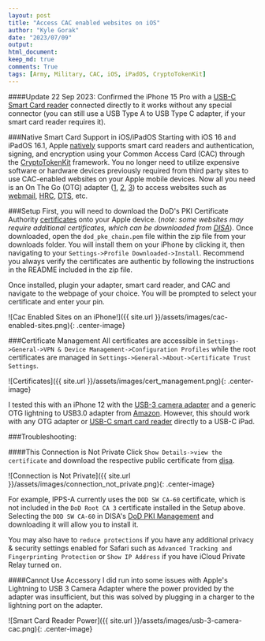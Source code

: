 ```yaml
---
layout: post
title: "Access CAC enabled websites on iOS"
author: "Kyle Gorak"
date: "2023/07/09"
output:
html_document:
keep_md: true
comments: True
tags: [Army, Military, CAC, iOS, iPadOS, CryptoTokenKit]
---
```

####Update 22 Sep 2023:
Confirmed the iPhone 15 Pro with a
[USB-C Smart Card reader](https://www.amazon.com/Identiv-SCR3310v2-0-Smart-Card-Reader/dp/B07VVSY96H/)
connected directly to it works without any special connector (you can still use a
USB Type A to USB Type C adapter, if your smart card reader requires it).

###Native Smart Card Support in iOS/iPadOS
Starting with iOS 16 and iPadOS 16.1, Apple
[natively](https://support.apple.com/guide/deployment/use-a-smart-card-on-iphone-and-ipad-dep8b8c8927a/web)
supports smart card readers and authentication, signing, and encryption using your Common Access Card (CAC) through the
[CryptoTokenKit](https://developer.apple.com/documentation/cryptotokenkit) framework.
You no longer need to utilize expensive software or hardware devices previously required from third party
sites to use CAC-enabled websites on your Apple mobile devices. Now all you need is an On The Go (OTG) adapter
([1](https://www.apple.com/shop/product/MD821AM/A/lightning-to-usb-camera-adapter),
[2](https://www.apple.com/shop/product/MK0W2AM/A/lightning-to-usb-3-camera-adapter),
[3](https://www.amazon.com/apple-lightning-usb-camera-adapter/s?k=apple+lightning+to+usb+otg+adapter))
to access websites such as [webmail](https://webmail.apps.mil/mail/), [HRC](https://www.hrc.army.mil/),
[DTS](https://www.defensetravel.osd.mil/), etc.

###Setup
First, you will need to download the DoD's PKI Certificate Authority
[certificates](https://public.cyber.mil/announcement/new-dod-pki-cas-released/) onto your Apple device.
(*note: some websites may require additional certificates, which can be downloaded from
[DISA](https://crl.gds.disa.mil)*). Once downloaded, open the `dod_pke_chain.pem` file within the zip file from your
downloads folder. You will install them on your iPhone by clicking it, then navigating to your
`Settings->Profile Downloaded->Install`. Recommend you always verify the certificates are authentic by following the
instructions in the README included in the zip file.

Once installed, plugin your adapter, smart card reader, and CAC and navigate to the webpage of your choice. You
will be prompted to select your certificate and enter your pin.

![Cac Enabled Sites on an iPhone!]({{ site.url }}/assets/images/cac-enabled-sites.png){: .center-image}

###Certificate Management
All certificates are accessible in `Settings->General->VPN & Device Management->Configuration Profiles`
while the root certificates are managed in `Settings->General->About->Certificate Trust Settings`.

![Certificates]({{ site.url }}/assets/images/cert_management.png){: .center-image}

I tested this with an iPhone 12 with the
[USB-3 camera adapter](https://www.apple.com/shop/product/MK0W2AM/A/lightning-to-usb-3-camera-adapter)
and a generic OTG lightning to USB3.0 adapter from
[Amazon](https://www.amazon.com/Certified-Lightning-Portable-iPhone13-Keyboard/dp/B09NND4R8N/).
However, this should work with any OTG adapter or
[USB-C smart card reader](https://www.amazon.com/Identiv-SCR3310v2-0-Smart-Card-Reader/dp/B07VVSY96H/)
directly to a USB-C iPad.

###Troubleshooting:

####This Connection is Not Private
Click `Show Details->view the certificate` and download
the respective public certificate from [disa](https://crl.gds.disa.mil). 

![Connection is Not Private]({{ site.url }}/assets/images/connection_not_private.png){: .center-image}

For example, IPPS-A currently uses the `DOD SW CA-60` certificate, which is not included in the
`DoD Root CA 3` certificate installed in the Setup above. Selecting the `DOD SW CA-60` in DISA's
[DoD PKI Management](https://crl.gds.disa.mil) and downloading it will allow you to install it.

You may also have to `reduce protections` if you have any additional privacy & security settings enabled for
Safari such as `Advanced Tracking and Fingerprinting Protection` or `Show IP Address` if you have iCloud
Private Relay turned on. 

####Cannot Use Accessory
I did run into some issues with Apple's Lightning to USB 3 Camera Adapter where the power provided by the adapter was
insufficient, but this was solved by plugging in a charger to the lightning port on the adapter.

![Smart Card Reader Power]({{ site.url }}/assets/images/usb-3-camera-cac.png){: .center-image}

